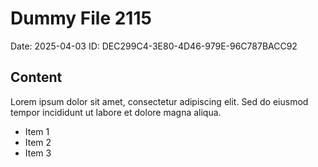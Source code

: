 # Dummy File 2115

Date: 2025-04-03
ID: DEC299C4-3E80-4D46-979E-96C787BACC92

## Content

Lorem ipsum dolor sit amet, consectetur adipiscing elit.
Sed do eiusmod tempor incididunt ut labore et dolore magna aliqua.

* Item 1
* Item 2
* Item 3

